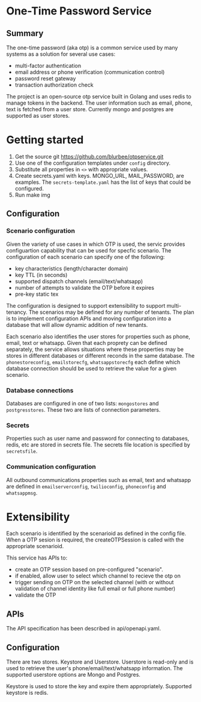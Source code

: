 # One-Time Password Service

## Summary
The one-time password (aka otp) is a common service used by many systems as a solution for several use cases:
- multi-factor authentication
- email address or phone verification (communication control)
- password reset gateway
- transaction authorization check

The project is an open-source otp service built in Golang and uses redis to manage tokens in the backend. The user information such as email, phone, text is fetched from a user store. Currently mongo and postgres are supported as user stores.

# Getting started
1. Get the source git https://github.com/blurbee/otpservice.git
1. Use one of the configuration templates under `config` directory.
2. Substitute all properties in `<>` with appropriate values.
3. Create secrets.yaml with keys. MONGO_URL, MAIL_PASSWORD, are examples. The `secrets-template.yaml` has the list of keys that could be configured.
4. Run make img


## Configuration
### Scenario configuration
Given the variety of use cases in which OTP is used, the servic provides configuartion capability that can be used for specfic scenario. The configuration of each scenario can specify one of the following:
- key characteristics (length/character domain)
- key TTL (in seconds)
- supported dispatch channels (email/text/whatsapp)
- number of attempts to validate the OTP before it expires
- pre-key static tex

The configuration is designed to support extensibility to support multi-tenancy. The scenarios may be defined for any number of tenants. The plan is to implement configuration APIs and moving configuration into a database that will allow dynamic addition of new tenants.

Each scenario also identifies the user stores for properties such as phone, email, text or whatsapp. Given that each proprety can be defined separately, the service allows situations where these properties may be stores in different databases or different reconds in the same database. The `phonestoreconfig`, `emailstorecfg`, `whatsappstorecfg` each define which database connection should be used to retrieve the value for a given scenario.

### Database connections
Databases are configured in one of two lists: `mongostores` and `postgresstores`. These two are lists of connection parameters.

### Secrets
Properties such as user name and password for connecting to databases, redis, etc are stored in secrets file. The secrets file location is specified by `secretsfile`.

### Communication configuration
All outbound communications properties such as email, text and whatsapp are defined in `emailserverconfig`, `twilioconfig`, `phoneconfig` and `whatsappmsg`.


# Extensibility


Each scenario is identified by the scenarioid as defined in the config file. When a OTP sesion is required, the createOTPSession is called with the appropriate scenarioid.

This service has APIs to:
- create an OTP session based on pre-configured "scenario".
- if enabled, allow user to select which channel to recieve the otp on
- trigger sending on OTP on the selected channel (with or without validation of channel identity like full email or full phone number)
- validate the OTP
 
## APIs
The API specification has been described in api/openapi.yaml.

## Configuration
 There are two stores. Keystore and Userstore. Userstore is read-only and is used to retrieve the user's phone/email/text/whatsapp information. The supported userstore options are Mongo and Postgres.

 Keystore is used to store the key and expire them appropriately. Supported keystore is redis.

 


